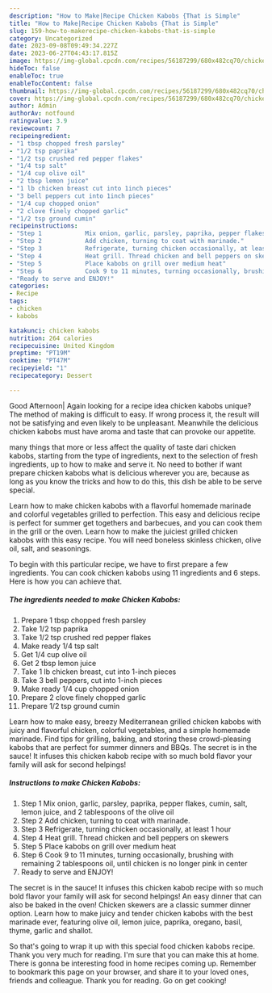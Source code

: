 ```yaml
---
description: "How to Make|Recipe Chicken Kabobs {That is Simple"
title: "How to Make|Recipe Chicken Kabobs {That is Simple"
slug: 159-how-to-makerecipe-chicken-kabobs-that-is-simple
category: Uncategorized
date: 2023-09-08T09:49:34.227Z
date: 2023-06-27T04:43:17.815Z
image: https://img-global.cpcdn.com/recipes/56187299/680x482cq70/chicken-kabobs-recipe-main-photo.jpg
hideToc: false
enableToc: true
enableTocContent: false
thumbnail: https://img-global.cpcdn.com/recipes/56187299/680x482cq70/chicken-kabobs-recipe-main-photo.jpg
cover: https://img-global.cpcdn.com/recipes/56187299/680x482cq70/chicken-kabobs-recipe-main-photo.jpg
author: Admin
authorAv: notfound
ratingvalue: 3.9
reviewcount: 7
recipeingredient:
- "1 tbsp chopped fresh parsley"
- "1/2 tsp paprika"
- "1/2 tsp crushed red pepper flakes"
- "1/4 tsp salt"
- "1/4 cup olive oil"
- "2 tbsp lemon juice"
- "1 lb chicken breast cut into 1inch pieces"
- "3 bell peppers cut into 1inch pieces"
- "1/4 cup chopped onion"
- "2 clove finely chopped garlic"
- "1/2 tsp ground cumin"
recipeinstructions:
- "Step 1            Mix onion, garlic, parsley, paprika, pepper flakes, cumin, salt, lemon juice, and 2 tablespoons of the olive oil"
- "Step 2            Add chicken, turning to coat with marinade."
- "Step 3            Refrigerate, turning chicken occasionally, at least 1 hour"
- "Step 4            Heat grill. Thread chicken and bell peppers on skewers"
- "Step 5            Place kabobs on grill over medium heat"
- "Step 6            Cook 9 to 11 minutes, turning occasionally, brushing with remaining 2 tablespoons oil, until chicken is no longer pink in center"
- "Ready to serve and ENJOY!"
categories:
- Recipe
tags:
- chicken
- kabobs

katakunci: chicken kabobs 
nutrition: 264 calories
recipecuisine: United Kingdom
preptime: "PT19M"
cooktime: "PT47M"
recipeyield: "1"
recipecategory: Dessert

---
```



Good Afternoon| Again looking for a recipe idea chicken kabobs unique? The method of making is difficult to easy. If wrong process it, the result will not be satisfying and even likely to be unpleasant. Meanwhile the delicious chicken kabobs must have aroma and taste that can provoke our appetite.






many things that more or less affect the quality of taste dari chicken kabobs, starting from the type of ingredients, next to the selection of fresh ingredients, up to how to make and serve it. No need to bother if want prepare chicken kabobs what is delicious wherever you are, because as long as you know the tricks and how to do this, this dish be able to be serve special.


Learn how to make chicken kabobs with a flavorful homemade marinade and colorful vegetables grilled to perfection. This easy and delicious recipe is perfect for summer get togethers and barbecues, and you can cook them in the grill or the oven. Learn how to make the juiciest grilled chicken kabobs with this easy recipe. You will need boneless skinless chicken, olive oil, salt, and seasonings.


To begin with this particular recipe, we have to first prepare a few ingredients. You can cook chicken kabobs using 11 ingredients and 6 steps. Here is how you can achieve that.

<!--inarticleads1-->

##### The ingredients needed to make Chicken Kabobs:

1. Prepare 1 tbsp chopped fresh parsley
1. Take 1/2 tsp paprika
1. Take 1/2 tsp crushed red pepper flakes
1. Make ready 1/4 tsp salt
1. Get 1/4 cup olive oil
1. Get 2 tbsp lemon juice
1. Take 1 lb chicken breast, cut into 1-inch pieces
1. Take 3 bell peppers, cut into 1-inch pieces
1. Make ready 1/4 cup chopped onion
1. Prepare 2 clove finely chopped garlic
1. Prepare 1/2 tsp ground cumin


Learn how to make easy, breezy Mediterranean grilled chicken kabobs with juicy and flavorful chicken, colorful vegetables, and a simple homemade marinade. Find tips for grilling, baking, and storing these crowd-pleasing kabobs that are perfect for summer dinners and BBQs. The secret is in the sauce! It infuses this chicken kabob recipe with so much bold flavor your family will ask for second helpings! 

<!--inarticleads2-->

##### Instructions to make Chicken Kabobs:

1. Step 1            Mix onion, garlic, parsley, paprika, pepper flakes, cumin, salt, lemon juice, and 2 tablespoons of the olive oil
1. Step 2            Add chicken, turning to coat with marinade.
1. Step 3            Refrigerate, turning chicken occasionally, at least 1 hour
1. Step 4            Heat grill. Thread chicken and bell peppers on skewers
1. Step 5            Place kabobs on grill over medium heat
1. Step 6            Cook 9 to 11 minutes, turning occasionally, brushing with remaining 2 tablespoons oil, until chicken is no longer pink in center
1. Ready to serve and ENJOY!

The secret is in the sauce! It infuses this chicken kabob recipe with so much bold flavor your family will ask for second helpings! An easy dinner that can also be baked in the oven! Chicken skewers are a classic summer dinner option. Learn how to make juicy and tender chicken kabobs with the best marinade ever, featuring olive oil, lemon juice, paprika, oregano, basil, thyme, garlic and shallot. 

So that's going to wrap it up with this special food chicken kabobs recipe. Thank you very much for reading. I'm sure that you can make this at home. There is gonna be interesting food in home recipes coming up. Remember to bookmark this page on your browser, and share it to your loved ones, friends and colleague. Thank you for reading. Go on get cooking!

